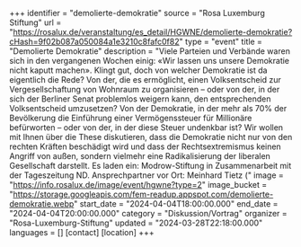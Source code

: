+++
identifier = "demolierte-demokratie"
source = "Rosa Luxemburg Stiftung"
url = "https://rosalux.de/veranstaltung/es_detail/HGWNE/demolierte-demokratie?cHash=9f02b087a050084a1e3210c8fafc0f82"
type = "event"
title = "Demolierte Demokratie"
description = "Viele Parteien und Verbände waren sich in den vergangenen Wochen einig: «Wir lassen uns unsere Demokratie nicht kaputt machen». 
Klingt gut, doch von welcher Demokratie ist da eigentlich die Rede? Von der, die es ermöglicht, einen Volksentscheid zur Vergesellschaftung von Wohnraum zu organisieren – oder von der, in der sich der Berliner Senat problemlos weigern kann, den entsprechenden Volksentscheid umzusetzen? Von der Demokratie, in der mehr als 70% der Bevölkerung die Einführung einer Vermögenssteuer für Millionäre befürworten – oder von der, in der diese Steuer undenkbar ist?
Wir wollen mit Ihnen über die These diskutieren, dass die Demokratie nicht nur von den rechten Kräften beschädigt wird und dass der Rechtsextremismus keinen Angriff von außen, sondern vielmehr eine Radikalisierung der liberalen Gesellschaft darstellt.
Es laden ein: Modrow-Stiftung in Zusammenarbeit mit der Tageszeitung ND.
Ansprechpartner vor Ort: Meinhard Tietz ("
image = "https://info.rosalux.de/image/event/hgwne?type=2"
image_bucket = "https://storage.googleapis.com/fem-readup.appspot.com/demolierte-demokratie.webp"
start_date = "2024-04-04T18:00:00.000"
end_date = "2024-04-04T20:00:00.000"
category = "Diskussion/Vortrag"
organizer = "Rosa-Luxemburg-Stiftung"
updated = "2024-03-28T22:18:00.000"
languages = []
[contact]
[location]
+++